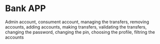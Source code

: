 # Bank APP 

Admin account, consument account, managing the transfers, removing accounts, adding accounts, making transfers, validating the transfers, changing the password, changing the pin, choosing the profile, filtring the accounts